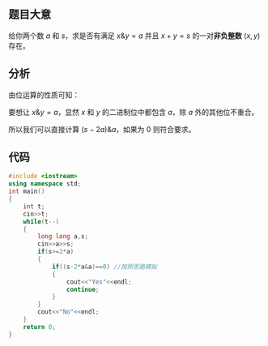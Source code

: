 ## 题目大意
给你两个数 $a$ 和 $s$，求是否有满足 $x\&y=a$ 并且 $x+y=s$ 的一对**非负整数** $(x,y)$ 存在。


## 分析
由位运算的性质可知： 

要想让 $x \& y=a$，显然 $x$ 和 $y$ 的二进制位中都包含 $a$，除 $a$ 外的其他位不重合。

所以我们可以直接计算 $(s-2a) \& a$，如果为 $0$ 则符合要求。


## 代码

```cpp
#include <iostream>
using namespace std;
int main()
{
	int t;
	cin>>t;
	while(t--)
	{
		long long a,s;
		cin>>a>>s;
		if(s>=2*a)
		{
			if((s-2*a&a)==0) //按照思路模拟 
			{
				cout<<"Yes"<<endl;
				continue;
			}
		}
		cout<<"No"<<endl;
	}
	return 0;
}

```